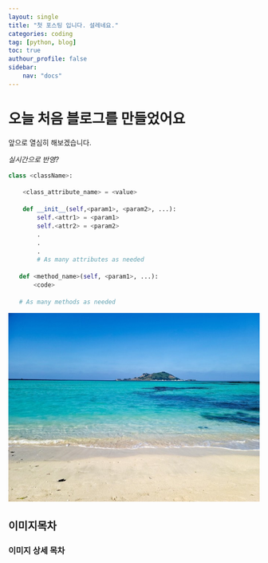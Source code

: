 ```yaml
---
layout: single
title: "첫 포스팅 입니다. 설레네요."
categories: coding
tag: [python, blog]
toc: true
authour_profile: false
sidebar: 
    nav: "docs"
---
```


# 오늘 처음 블로그를 만들었어요

앞으로 열심히 해보겠습니다.

*실시간으로 반영?*

```python
class <className>:

    <class_attribute_name> = <value>

    def __init__(self,<param1>, <param2>, ...):
        self.<attr1> = <param1>
        self.<attr2> = <param2>
        .
        .
        .
        # As many attributes as needed
    
   def <method_name>(self, <param1>, ...):
       <code>
       
   # As many methods as needed
```
![다운로드](../images/2021-12-10-first/다운로드-16391267275351.jpg)







## 이미지목차

### 이미지 상세 목차



